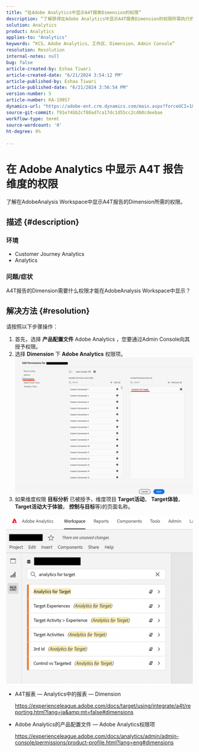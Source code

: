 ```yaml
---
title: “在Adobe Analytics中显示A4T报表Dimension的权限”
description: “了解获得在Adobe Analytics中显示A4T报表Dimension的权限所需执行的步骤。”
solution: Analytics
product: Analytics
applies-to: "Analytics"
keywords: “KCS、Adobe Analytics、工作区、Dimension、Admin Console”
resolution: Resolution
internal-notes: null
bug: false
article-created-by: Eshaa Tiwari
article-created-date: "6/21/2024 3:54:12 PM"
article-published-by: Eshaa Tiwari
article-published-date: "6/21/2024 3:56:54 PM"
version-number: 5
article-number: KA-19957
dynamics-url: "https://adobe-ent.crm.dynamics.com/main.aspx?forceUCI=1&pagetype=entityrecord&etn=knowledgearticle&id=72da2180-e62f-ef11-840a-6045bd029b18"
source-git-commit: f91e74bb2cf80ad7ca17dc1d55cc2cd60cdeebae
workflow-type: tm+mt
source-wordcount: '0'
ht-degree: 0%

---
```


# 在 Adobe Analytics 中显示 A4T 报告维度的权限


了解在AdobeAnalysis Workspace中显示A4T报告的Dimension所需的权限。

## 描述 {#description}


### <b>环境</b>

- Customer Journey Analytics
- Analytics


### <b>问题/症状</b>

A4T报告的Dimension需要什么权限才能在AdobeAnalysis Workspace中显示？


## 解决方法 {#resolution}

请按照以下步骤操作：
1. 首先，选择 <b>产品配置文件</b> Adobe Analytics ，您要通过Admin Console向其授予权限。
2. 选择 <b>Dimension</b> 下 <b>Adobe Analytics</b> 权限项。\
   ![](assets/123b13c2-bb08-ed11-82e4-00224809a4ae.png)
3. 如果维度权限 <b>目标分析</b> 已被授予，维度项目 <b>Target活动</b>， <b>Target体验</b>， <b>Target活动大于体验</b>， <b>控制与目标</b>等)的页面名称。


![](assets/8b0bbd95-f4f5-ec11-bb3d-000d3a5b0d3b.png)

- A4T报表 — Analytics中的报表 — Dimension

  https://experienceleague.adobe.com/docs/target/using/integrate/a4t/reporting.html?lang=ja&amp;mt=false#dimensions
- Adobe Analytics的产品配置文件 — Adobe Analytics权限项

  https://experienceleague.adobe.com/docs/analytics/admin/admin-console/permissions/product-profile.html?lang=eng#dimensions

